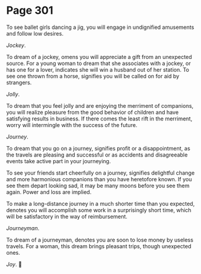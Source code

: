 # Page 301
To see ballet girls dancing a jig, you will engage in undignified
amusements and follow low desires.


_Jockey_.


To dream of a jockey, omens you will appreciate a gift
from an unexpected source. For a young woman to dream
that she associates with a jockey, or has one for a lover,
indicates she will win a husband out of her station.
To see one thrown from a horse, signifies you will be called
on for aid by strangers.


_Jolly_.


To dream that you feel jolly and are enjoying the merriment
of companions, you will realize pleasure from the good
behavior of children and have satisfying results in business.
If there comes the least rift in the merriment, worry will
intermingle with the success of the future.


_Journey_.


To dream that you go on a journey, signifies profit or a disappointment,
as the travels are pleasing and successful or as accidents and disagreeable
events take active part in your journeying.


To see your friends start cheerfully on a journey, signifies delightful
change and more harmonious companions than you have heretofore known.
If you see them depart looking sad, it may be many moons before you see
them again. Power and loss are implied.


To make a long-distance journey in a much shorter time than you expected,
denotes you will accomplish some work in a surprisingly short time,
which will be satisfactory in the way of reimbursement.


_Journeyman_.


To dream of a journeyman, denotes you are soon to lose money
by useless travels. For a woman, this dream brings pleasant trips,
though unexpected ones.


_Joy_.
